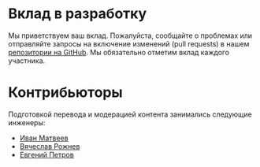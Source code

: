 # Вклад в разработку

Мы приветствуем ваш вклад. Пожалуйста, сообщайте о проблемах или отправляйте запросы на включение изменений (pull requests) в нашем [репозитории на GitHub](https://github.com/vndv/querynomicon). Мы обязательно отметим вклад каждого участника.

# Контрибьюторы

Подготовкой перевода и модерацией контента занимались следующие инженеры:

- [Иван Матвеев](https://t.me/just_vainch)
- [Вячеслав Рожнев](https://t.me/srozhnev)
- [Евгений Петров](https://t.me/EPoY74)